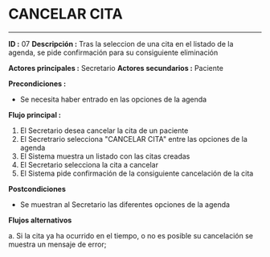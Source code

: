 # CANCELAR CITA
---
**ID :** 07 **Descripción :**  Tras la seleccion de una cita en el listado de la agenda, se pide confirmación para su consiguiente eliminación

**Actores principales :** Secretario  **Actores secundarios :** Paciente

**Precondiciones :**
   * Se necesita haber entrado en las opciones de la agenda

**Flujo principal :**

1. El Secretario desea cancelar la cita de un paciente
2. El Secretrario selecciona "CANCELAR CITA" entre las opciones de la agenda
3. El Sistema muestra un listado con las citas creadas
4. El Secretario selecciona la cita a cancelar
5. El Sistema pide confirmación de la consiguiente cancelación de la cita


**Postcondiciones**
   * Se muestran al Secretario las diferentes opciones de la agenda

**Flujos alternativos**

   a. Si la cita ya ha ocurrido en el tiempo, o no es posible su cancelación se muestra un mensaje de error;



